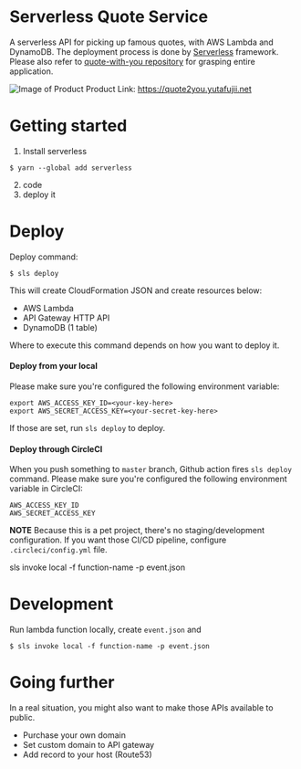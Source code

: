 # Serverless Quote Service

A serverless API for picking up famous quotes, with AWS Lambda and DynamoDB.
The deployment process is done by [Serverless](https://www.serverless.com/framework/docs/) framework.
Please also refer to [quote-with-you repository](https://github.com/YutaFujii0/quote-with-you) for grasping entire application.

![Image of Product](https://quote2you.yutafujii.net/ogp.png)
Product Link: https://quote2you.yutafujii.net

# Getting started

1. Install serverless

```
$ yarn --global add serverless
```
2. code
3. deploy it

# Deploy

Deploy command:

```
$ sls deploy
```
This will create CloudFormation JSON and create resources below:

* AWS Lambda
* API Gateway HTTP API
* DynamoDB (1 table)

Where to execute this command depends on how you want to deploy it.

#### Deploy from your local

Please make sure you're configured the following environment variable:

```
export AWS_ACCESS_KEY_ID=<your-key-here>
export AWS_SECRET_ACCESS_KEY=<your-secret-key-here>
```

If those are set, run `sls deploy` to deploy.

#### Deploy through CircleCI

When you push something to `master` branch, Github action fires `sls deploy` command.
Please make sure you're configured the following environment variable in CircleCI:

```
AWS_ACCESS_KEY_ID
AWS_SECRET_ACCESS_KEY
```

**NOTE**
Because this is a pet project, there's no staging/development configuration.
If you want those CI/CD pipeline, configure `.circleci/config.yml` file.

sls invoke local -f function-name -p event.json

# Development

Run lambda function locally, create `event.json` and

```
$ sls invoke local -f function-name -p event.json
```

# Going further

In a real situation, you might also want to make those APIs available to public.

* Purchase your own domain
* Set custom domain to API gateway
* Add record to your host (Route53)
